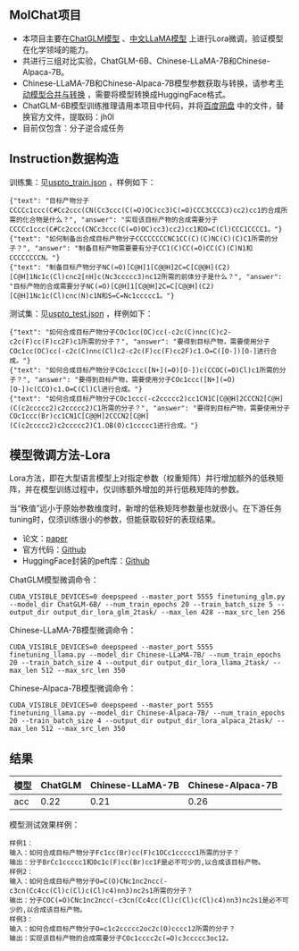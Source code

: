 ## MolChat项目
- 本项目主要在[ChatGLM模型](https://github.com/THUDM/ChatGLM-6B) 、[中文LLaMA模型](https://github.com/ymcui/Chinese-LLaMA-Alpaca) 上进行Lora微调，验证模型在化学领域的能力。
- 共进行三组对比实验，ChatGLM-6B、Chinese-LLaMA-7B和Chinese-Alpaca-7B。
- Chinese-LLaMA-7B和Chinese-Alpaca-7B模型参数获取与转换，请参考[手动模型合并与转换](https://github.com/ymcui/Chinese-LLaMA-Alpaca/wiki/%E6%89%8B%E5%8A%A8%E6%A8%A1%E5%9E%8B%E5%90%88%E5%B9%B6%E4%B8%8E%E8%BD%AC%E6%8D%A2) ，需要将模型转换成HuggingFace格式。
- ChatGLM-6B模型训练推理请用本项目中代码，并将[百度网盘](https://pan.baidu.com/s/1-UrZWnqw6Ciyo5K2NLraDg) 中的文件，替换官方文件，提取码：jh0l
- 目前仅包含：分子逆合成任务

## Instruction数据构造
训练集：见[uspto_train.json](https://huggingface.co/datasets/Congliu/USPTO-50k-Instruction/tree/main) ，样例如下：
```jsonl
{"text": "目标产物分子CCCCc1ccc(C#Cc2ccc(CN(Cc3ccc(C(=O)OC)cc3)C(=O)CCC3CCCC3)cc2)cc1的合成所需的化合物是什么？", "answer": "实现该目标产物的合成需要分子CCCCc1ccc(C#Cc2ccc(CNCc3ccc(C(=O)OC)cc3)cc2)cc1和O=C(Cl)CCC1CCCC1。"}
{"text": "如何制备出合成目标产物分子CCCCCCCCNC1CC(C)(C)NC(C)(C)C1所需的分子？", "answer": "制备目标产物需要要有分子CC1(C)CC(=O)CC(C)(C)N1和CCCCCCCCN。"}
{"text": "制备目标产物分子NC(=O)[C@H]1[C@@H]2C=C[C@@H](C2)[C@H]1Nc1c(Cl)cnc2[nH]c(Nc3ccccc3)nc12所需的前体分子是什么？", "answer": "目标产物的合成需要分子NC(=O)[C@H]1[C@@H]2C=C[C@@H](C2)[C@H]1Nc1c(Cl)cnc(N)c1N和S=C=Nc1ccccc1。"}
```
测试集：见[uspto_test.json](https://huggingface.co/datasets/Congliu/USPTO-50k-Instruction/tree/main) ，样例如下：
```jsonl
{"text": "如何合成目标产物分子COc1cc(OC)cc(-c2c(C)nnc(C)c2-c2c(F)cc(F)cc2F)c1所需的分子？", "answer": "要得到目标产物，需要使用分子COc1cc(OC)cc(-c2c(C)nnc(Cl)c2-c2c(F)cc(F)cc2F)c1.O=C([O-])[O-]进行合成。"}
{"text": "如何合成目标产物分子COc1ccc([N+](=O)[O-])c(CCOC(=O)Cl)c1所需的分子？", "answer": "要得到目标产物，需要使用分子COc1ccc([N+](=O)[O-])c(CCO)c1.O=C(Cl)Cl进行合成。"}
{"text": "如何合成目标产物分子COc1ccc(-c2ccccc2)cc1CN1C[C@@H]2CCCN2[C@H](C(c2ccccc2)c2ccccc2)C1所需的分子？", "answer": "要得到目标产物，需要使用分子COc1ccc(Br)cc1CN1C[C@@H]2CCCN2[C@H](C(c2ccccc2)c2ccccc2)C1.OB(O)c1ccccc1进行合成。"}
```

## 模型微调方法-Lora
Lora方法，即在大型语言模型上对指定参数（权重矩阵）并行增加额外的低秩矩阵，并在模型训练过程中，仅训练额外增加的并行低秩矩阵的参数。

当“秩值”远小于原始参数维度时，新增的低秩矩阵参数量也就很小。在下游任务tuning时，仅须训练很小的参数，但能获取较好的表现结果。

- 论文：[paper](https://arxiv.org/abs/2106.09685)
- 官方代码：[Github](https://github.com/microsoft/LoRA)
- HuggingFace封装的peft库：[Github](https://github.com/huggingface/peft)

ChatGLM模型微调命令：
```
CUDA_VISIBLE_DEVICES=0 deepspeed --master_port 5555 finetuning_glm.py --model_dir ChatGLM-6B/ --num_train_epochs 20 --train_batch_size 5 --output_dir output_dir_lora_glm_2task/ --max_len 428 --max_src_len 256
```
Chinese-LLaMA-7B模型微调命令：
```
CUDA_VISIBLE_DEVICES=0 deepspeed --master_port 5555 finetuning_llama.py --model_dir Chinese-LLaMA-7B/ --num_train_epochs 20 --train_batch_size 4 --output_dir output_dir_lora_llama_2task/ --max_len 512 --max_src_len 350
```
Chinese-Alpaca-7B模型微调命令：
```
CUDA_VISIBLE_DEVICES=0 deepspeed --master_port 5555 finetuning_llama.py --model_dir Chinese-Alpaca-7B/ --num_train_epochs 20 --train_batch_size 4 --output_dir output_dir_lora_alpaca_2task/ --max_len 512 --max_src_len 350
```
## 结果
| 模型 |  ChatGLM |  Chinese-LLaMA-7B | Chinese-Alpaca-7B |
| ------- | ------ | ------  | ------ |
| acc | 0.22 | 0.21 | 0.26 |

模型测试效果样例：
```
样例1：
输入：如何合成目标产物分子Fc1cc(Br)cc(F)c1OCc1ccccc1所需的分子？
输出：分子BrCc1ccccc1和Oc1c(F)cc(Br)cc1F是必不可少的,以合成该目标产物。
样例2：
输入：如何合成目标产物分子O=C(O)CNc1nc2ncc(-c3cn(Cc4cc(Cl)c(Cl)c(Cl)c4)nn3)nc2s1所需的分子？
输出：分子COC(=O)CNc1nc2ncc(-c3cn(Cc4cc(Cl)c(Cl)c(Cl)c4)nn3)nc2s1是必不可少的,以合成该目标产物。
样例3：
输入：如何合成目标产物分子O=c1c2ccccc2oc2c(O)cccc12所需的分子？
输出：实现该目标产物的合成需要分子COc1cccc2c(=O)c3ccccc3oc12。
```



